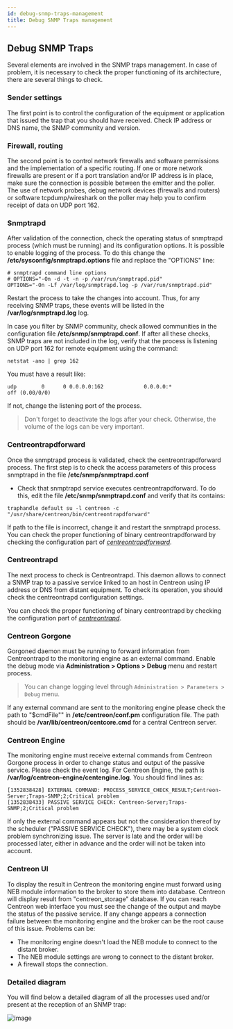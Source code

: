```yaml
---
id: debug-snmp-traps-management
title: Debug SNMP Traps management
---
```


## Debug SNMP Traps

Several elements are involved in the SNMP traps management. In case of problem, it is necessary to check the proper
functioning of its architecture, there are several things to check.

### Sender settings

The first point is to control the configuration of the equipment or application that issued the trap that you should
have received. Check IP address or DNS name, the SNMP community and version.

### Firewall, routing

The second point is to control network firewalls and software permissions and the implementation of a specific routing.
If one or more network firewalls are present or if a port translation and/or IP address is in place, make sure the
connection is possible between the emitter and the poller. The use of network probes, debug network devices (firewalls
and routers) or software tcpdump/wireshark on the poller may help you to confirm receipt of data on UDP port 162.

### Snmptrapd

After validation of the connection, check the operating status of snmptrapd process (which must be running) and its
configuration options. It is possible to enable logging of the process. To do this change the
**/etc/sysconfig/snmptrapd.options** file and replace the "OPTIONS" line:

``` shell
# snmptrapd command line options
# OPTIONS="-On -d -t -n -p /var/run/snmptrapd.pid"
OPTIONS="-On -Lf /var/log/snmptrapd.log -p /var/run/snmptrapd.pid"
```

Restart the process to take the changes into account. Thus, for any receiving SNMP traps, these events will be listed
in the **/var/log/snmptrapd.log** log.

In case you filter by SNMP community, check allowed communities in the configuration file **/etc/snmp/snmptrapd.conf**.
If after all these checks, SNMP traps are not included in the log, verify that the process is listening on UDP port 162
for remote equipment using the command:

``` shell
netstat -ano | grep 162
```

You must have a result like:

``` shell
udp        0      0 0.0.0.0:162             0.0.0.0:*                           off (0.00/0/0)
```

If not, change the listening port of the process.

> Don't forget to deactivate the logs after your check. Otherwise, the volume of the logs can be very important.

### Centreontrapdforward

Once the snmptrapd process is validated, check the centreontrapdforward process. The first step is to check the access
parameters of this process snmptrapd in the file **/etc/snmp/snmptrapd.conf**

* Check that snmptrapd service executes centreontrapdforward. To do this, edit the file **/etc/snmp/snmptrapd.conf**
   and verify that its contains:

``` shell
traphandle default su -l centreon -c "/usr/share/centreon/bin/centreontrapdforward"
```

If path to the file is incorrect, change it and restart the snmptrapd process.
You can check the proper functioning of binary centreontrapdforward by checking the configuration part of
*[centreontrapdforward](enable-snmp-traps#centreontrapdforward)*.

### Centreontrapd

The next process to check is Centreontrapd. This daemon allows to connect a SNMP trap to a passive service linked to an
host in Centreon using IP address or DNS from distant equipment.
To check its operation, you should check the centreontrapd configuration settings.

You can check the proper functioning of binary centreontrapd by checking the configuration part of
*[centreontrapd](enable-snmp-traps#centreontrapd)*.

### Centreon Gorgone

Gorgoned daemon must be running to forward information from Centreontrapd to the monitoring engine as an external command.
Enable the debug mode via **Administration > Options > Debug** menu and restart process.

> You can change logging level through `Administration > Parameters > Debug` menu.

If any external command are sent to the monitoring engine please check the path to "$cmdFile"" in **/etc/centreon/conf.pm**
configuration file. The path should be **/var/lib/centreon/centcore.cmd** for a central Centreon server.

### Centreon Engine

The monitoring engine must receive external commands from Centreon Gorgone process in order to change status and output of the
passive service. Please check the event log. For Centreon Engine, the path is **/var/log/centreon-engine/centengine.log**.
You should find lines as:

``` shell
[1352838428] EXTERNAL COMMAND: PROCESS_SERVICE_CHECK_RESULT;Centreon-Server;Traps-SNMP;2;Critical problem
[1352838433] PASSIVE SERVICE CHECK: Centreon-Server;Traps-SNMP;2;Critical problem
```

If only the external command appears but not the consideration thereof by the scheduler ("PASSIVE SERVICE CHECK"), there may be a system clock problem synchronizing issue.
The server is late and the order will be processed later, either in advance and the order will not be taken into account.

### Centreon UI

To display the result in Centreon the monitoring engine must forward using NEB module information to the broker to
store them into database. Centreon will display result from "centreon_storage" database. If you can reach Centreon web
interface you must see the change of the output and maybe the status of the passive service. If any change appears a
connection failure between the monitoring engine and the broker can be the root cause of this issue. Problems can be:

* The monitoring engine doesn't load the NEB module to connect to the distant broker.
* The NEB module settings are wrong to connect to the distant broker.
* A firewall stops the connection.

### Detailed diagram

You will find below a detailed diagram of all the processes used and/or present at the reception of an SNMP trap:

![image](../../assets/configuration/kcentreontrapd_schema.png)
